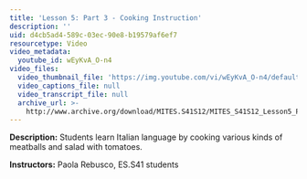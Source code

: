 ```yaml
---
title: 'Lesson 5: Part 3 - Cooking Instruction'
description: ''
uid: d4cb5ad4-589c-03ec-90e8-b19579af6ef7
resourcetype: Video
video_metadata:
  youtube_id: wEyKvA_O-n4
video_files:
  video_thumbnail_file: 'https://img.youtube.com/vi/wEyKvA_O-n4/default.jpg'
  video_captions_file: null
  video_transcript_file: null
  archive_url: >-
    http://www.archive.org/download/MITES.S41S12/MITES_S41S12_Lesson5_Part3_300k.mp4
---
```


**Description:** Students learn Italian language by cooking various kinds of meatballs and salad with tomatoes.

**Instructors:** Paola Rebusco, ES.S41 students